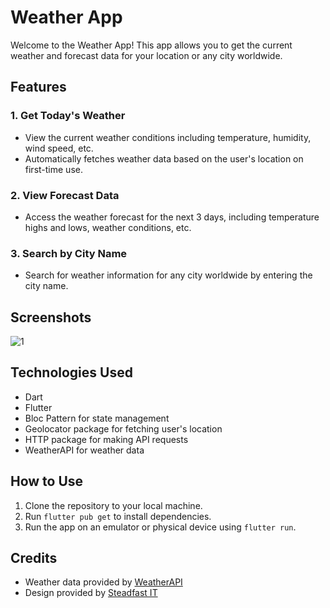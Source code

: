 # Weather App

Welcome to the Weather App! This app allows you to get the current weather and forecast data for your location or any city worldwide.

## Features

### 1. Get Today's Weather
- View the current weather conditions including temperature, humidity, wind speed, etc.
- Automatically fetches weather data based on the user's location on first-time use.

### 2. View Forecast Data
- Access the weather forecast for the next 3 days, including temperature highs and lows, weather conditions, etc.

### 3. Search by City Name
- Search for weather information for any city worldwide by entering the city name.

## Screenshots

![1](/assets/images/001.jpg?raw=true "Location permission")

## Technologies Used
- Dart
- Flutter
- Bloc Pattern for state management
- Geolocator package for fetching user's location
- HTTP package for making API requests
- WeatherAPI for weather data

## How to Use
1. Clone the repository to your local machine.
2. Run `flutter pub get` to install dependencies.
3. Run the app on an emulator or physical device using `flutter run`.

## Credits
- Weather data provided by [WeatherAPI](https://www.weatherapi.com/)
- Design provided by [Steadfast IT](https://steadfast.com.bd/)



